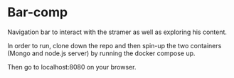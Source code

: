 # Bar-comp

Navigation bar to interact with the stramer as well as exploring his content. 

In order to run, clone down the repo and then spin-up the two containers (Mongo and node.js server) by running the docker compose up. 

Then go to localhost:8080 on your browser.


